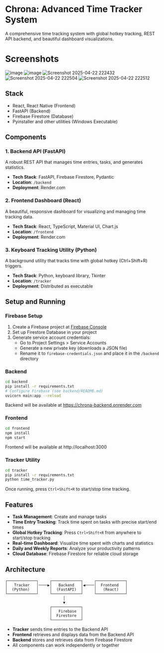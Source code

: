 # Chrona: Advanced Time Tracker System

A comprehensive time tracking system with global hotkey tracking, REST API backend, and beautiful dashboard visualizations.

# Screenshots
![image](https://github.com/user-attachments/assets/29184cfe-d188-42df-85a0-e9e1b88ca441)
![image](https://github.com/user-attachments/assets/3f103855-b556-4a39-b775-f20d9d347511)
![Screenshot 2025-04-22 222432](https://github.com/user-attachments/assets/97174061-c399-4bd0-9782-f92444f00f5b)
![Screenshot 2025-04-22 222504](https://github.com/user-attachments/assets/bf4a6d37-f748-45c5-9e54-9ed91550eef6)
![Screenshot 2025-04-22 222512](https://github.com/user-attachments/assets/07f0d688-d7cf-48e0-ac47-7fc6e62859c7)


## Stack
 - React, React Native (Frontend)
 - FastAPI (Backend)
 - Firebase Firestore (Database)
 - Pyinstaller and other utilities (Windows Executable)

## Components

### 1. Backend API (FastAPI)

A robust REST API that manages time entries, tasks, and generates statistics.

- **Tech Stack**: FastAPI, Firebase Firestore, Pydantic
- **Location**: `/backend`
- **Deployment**: Render.com

### 2. Frontend Dashboard (React)

A beautiful, responsive dashboard for visualizing and managing time tracking data.

- **Tech Stack**: React, TypeScript, Material UI, Chart.js
- **Location**: `/frontend`
- **Deployment**: Render.com

### 3. Keyboard Tracking Utility (Python)

A background utility that tracks time with global hotkey (Ctrl+Shift+R) triggers.

- **Tech Stack**: Python, keyboard library, Tkinter
- **Location**: `/tracker`
- **Deployment**: Distributed as executable

## Setup and Running

### Firebase Setup

1. Create a Firebase project at [Firebase Console](https://console.firebase.google.com/)
2. Set up Firestore Database in your project
3. Generate service account credentials:
   - Go to Project Settings > Service Accounts
   - Generate a new private key (downloads a JSON file)
   - Rename it to `firebase-credentials.json` and place it in the `/backend` directory

### Backend

```bash
cd backend
pip install -r requirements.txt
# Configure Firebase (see backend/README.md)
uvicorn main:app --reload
```

Backend will be available at https://chrona-backend.onrender.com

### Frontend

```bash
cd frontend
npm install
npm start
```

Frontend will be available at http://localhost:3000

### Tracker Utility

```bash
cd tracker
pip install -r requirements.txt
python time_tracker.py
```

Once running, press `Ctrl+Shift+R` to start/stop time tracking.

## Features

- **Task Management**: Create and manage tasks
- **Time Entry Tracking**: Track time spent on tasks with precise start/end times
- **Global Hotkey Tracking**: Press `Ctrl+Shift+R` from anywhere to start/stop tracking
- **Real-time Dashboard**: Visualize time spent with charts and statistics
- **Daily and Weekly Reports**: Analyze your productivity patterns
- **Cloud Database**: Firebase Firestore for reliable cloud storage

## Architecture

```
┌─────────────┐     ┌─────────────┐     ┌─────────────┐
│   Tracker   │────▶│   Backend   │◀────│  Frontend   │
│  (Python)   │     │  (FastAPI)  │     │   (React)   │
└─────────────┘     └─────────────┘     └─────────────┘
                          │
                          ▼
                    ┌─────────────┐
                    │   Firebase  │
                    │  Firestore  │
                    └─────────────┘
```

- **Tracker** sends time entries to the Backend API
- **Frontend** retrieves and displays data from the Backend API
- **Backend** stores and retrieves data from Firebase Firestore
- All components can work independently or together
